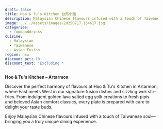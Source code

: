 ```yaml
---
draft: false
title: Hoo & Tu's Kitchen 台馬小館
description: Malaysian Chinese flavours infused with a touch of Taiwanese soul
image: ../../assets/images/20250717_134617.jpg
categories:
  - foodanddrinks
cuisine:
  - Malaysian
  - Taiwanese
  - Asian Fusion
region: nsw
discount_pct: 10
discount_text: "Excluding "
---
```

**Hoo & Tu's Kitchen – Artarmon**

Discover the perfect harmony of flavours at Hoo & Tu's Kitchen in Artarmon, where East meets West in our signature fusion dishes and sizzling wok stir-fries. From indulgent golden lava salted egg yolk creations to fresh pipis and beloved Asian comfort classics, every plate is prepared with care to delight your taste buds.

Enjoy Malaysian Chinese flavours infused with a touch of Taiwanese soul—bringing you a truly unique dining experience.
